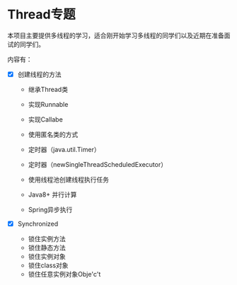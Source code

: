 # Thread专题

本项目主要提供多线程的学习，适合刚开始学习多线程的同学们以及近期在准备面试的同学们。

内容有：

- [x] 创建线程的方法

  - 继承Thread类

  - 实现Runnable

  - 实现Callabe

  - 使用匿名类的方式

  - 定时器（java.util.Timer）

  - 定时器（newSingleThreadScheduledExecutor）

  - 使用线程池创建线程执行任务

  - Java8+ 并行计算

  - Spring异步执行
- [x] Synchronized
  - 锁住实例方法
  - 锁住静态方法
  - 锁住实例对象
  - 锁住class对象
  - 锁住任意实例对象Obje'c't

